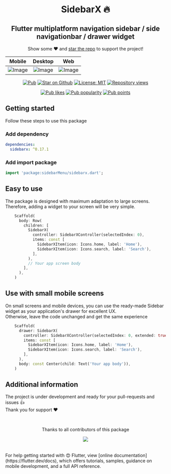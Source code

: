 <h1 align="center">
  SidebarX 🔥
</h1>

<h2 align="center"> Flutter multiplatform navigation sidebar / side navigationbar / drawer widget
</h2>
<p align="center">Show some ❤️ and <a href="https://github.com/Frezyx/sidebarx">star the repo</a> to support the project!</p>

| Mobile | Desktop | Web |
| :------------: | :------------: | :------------: |
| ![Image](https://github.com/Frezyx/sidebarMenu/blob/main/example/repo/example_mobile_small.gif?raw=true) | ![Image](https://github.com/Frezyx/sidebarMenu/blob/main/example/repo/example.gif?raw=true) | ![Image](https://github.com/Frezyx/sidebarMenu/blob/main/example/repo/example_web.gif?raw=true) |

<p align="center">
  <a href="https://pub.dev/packages/sidebarx"><img src="https://img.shields.io/pub/v/sidebarx.svg" alt="Pub"></a>
  <a href="https://github.com/Frezyx/sidebarx"><img src="https://img.shields.io/github/stars/Frezyx/sidebarx.svg?style=flat&logo=github&label=stars" alt="Star on Github"></a>
  <a href="https://opensource.org/licenses/MIT"><img src="https://img.shields.io/badge/license-MIT-blue.svg" alt="License: MIT"></a>
  <a href="https://github.com/Frezyx/sidebarx"><img src="https://hits.dwyl.com/Frezyx/sidebarx.svg?style=flat" alt="Repository views"></a>
</p>
<p align="center">
  <a href="https://pub.dev/packages/sidebarMenu/score"><img src="https://badges.bar/sidebarMenu/likes" alt="Pub likes"></a>
  <a href="https://pub.dev/packages/sidebarMenu/score"><img src="https://badges.bar/sidebarMenu/popularity" alt="Pub popularity"></a>
  <a href="https://pub.dev/packages/sidebarMenu/score"><img src="https://badges.bar/sidebarMenu/pub%20points" alt="Pub points"></a>
</p>

## Getting started
Follow these steps to use this package

### Add dependency

```yaml
dependencies:
  sidebarx: ^0.17.1
```

### Add import package

```dart
import 'package:sidebarMenu/sidebarx.dart';
```

## Easy to use
The package is designed with maximum adaptation to large screens.<br>
Therefore, adding a widget to your screen will be very simple.
```dart
    Scaffold(
      body: Row(
        children: [
          SidebarX(
            controller: SidebarXController(selectedIndex: 0),
            items: const [
              SidebarXItem(icon: Icons.home, label: 'Home'),
              SidebarXItem(icon: Icons.search, label: 'Search'),
            ],
          ),
          // Your app screen body
        ],
      ),
    )
```
## Use with small mobile screens
On small screens and mobile devices, you can use the ready-made Sidebar widget as your application's drawer for excellent UX. 
<br>Otherwise, leave the code unchanged and get the same experience

```dart
    Scaffold(
      drawer: SidebarX(
        controller: SidebarXController(selectedIndex: 0, extended: true),
        items: const [
          SidebarXItem(icon: Icons.home, label: 'Home'),
          SidebarXItem(icon: Icons.search, label: 'Search'),
        ],
      ),
      body: const Center(child: Text('Your app body')),
    )
```

## Additional information
The project is under development and ready for your pull-requests and issues 👍<br>
Thank you for support ❤️

<br>
<div align="center" >
  <p>Thanks to all contributors of this package</p>
  <a href="https://github.com/Frezyx/sidebarMenu/graphs/contributors">
    <img src="https://contrib.rocks/image?repo=Frezyx/sidebarx" />
  </a>
</div>
<br>

<br>
For help getting started with 😍 Flutter, view
[online documentation](https://flutter.dev/docs), which offers tutorials, 
samples, guidance on mobile development, and a full API reference.
